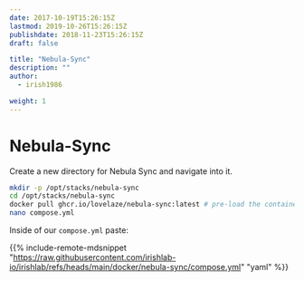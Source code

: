 ```yaml
---
date: 2017-10-19T15:26:15Z
lastmod: 2019-10-26T15:26:15Z
publishdate: 2018-11-23T15:26:15Z
draft: false

title: "Nebula-Sync"
description: ""
author:
  - irish1986

weight: 1
---
```


# Nebula-Sync

Create a new directory for Nebula Sync and navigate into it.

```bash
mkdir -p /opt/stacks/nebula-sync
cd /opt/stacks/nebula-sync
docker pull ghcr.io/lovelaze/nebula-sync:latest # pre-load the container
nano compose.yml
```

Inside of our `compose.yml` paste:

{{% include-remote-mdsnippet "https://raw.githubusercontent.com/irishlab-io/irishlab/refs/heads/main/docker/nebula-sync/compose.yml" "yaml" %}}

